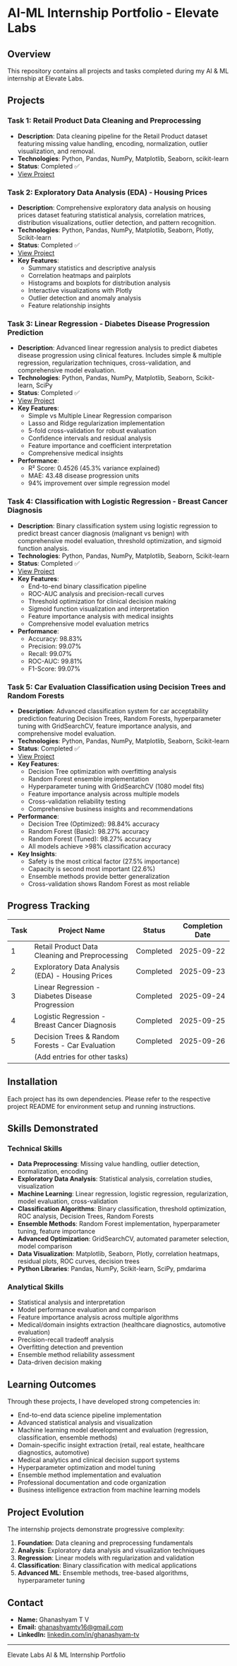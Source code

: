 # AI-ML Internship Portfolio - Elevate Labs

## Overview
This repository contains all projects and tasks completed during my AI & ML internship at Elevate Labs.

## Projects

### Task 1: Retail Product Data Cleaning and Preprocessing
- **Description**: Data cleaning pipeline for the Retail Product dataset featuring missing value handling, encoding, normalization, outlier visualization, and removal.
- **Technologies**: Python, Pandas, NumPy, Matplotlib, Seaborn, scikit-learn
- **Status**: Completed ✅
- [View Project](./task1_cleaning/README.md)

### Task 2: Exploratory Data Analysis (EDA) - Housing Prices
- **Description**: Comprehensive exploratory data analysis on housing prices dataset featuring statistical analysis, correlation matrices, distribution visualizations, outlier detection, and pattern recognition.
- **Technologies**: Python, Pandas, NumPy, Matplotlib, Seaborn, Plotly, Scikit-learn
- **Status**: Completed ✅
- [View Project](./task2-eda/README.md)
- **Key Features**:
  - Summary statistics and descriptive analysis
  - Correlation heatmaps and pairplots
  - Histograms and boxplots for distribution analysis
  - Interactive visualizations with Plotly
  - Outlier detection and anomaly analysis
  - Feature relationship insights

### Task 3: Linear Regression - Diabetes Disease Progression Prediction
- **Description**: Advanced linear regression analysis to predict diabetes disease progression using clinical features. Includes simple & multiple regression, regularization techniques, cross-validation, and comprehensive model evaluation.
- **Technologies**: Python, Pandas, NumPy, Matplotlib, Seaborn, Scikit-learn, SciPy
- **Status**: Completed ✅
- [View Project](./task3-linear_regression/README.md)
- **Key Features**:
  - Simple vs Multiple Linear Regression comparison
  - Lasso and Ridge regularization implementation
  - 5-fold cross-validation for robust evaluation
  - Confidence intervals and residual analysis
  - Feature importance and coefficient interpretation
  - Comprehensive medical insights
- **Performance**:
  - R² Score: 0.4526 (45.3% variance explained)
  - MAE: 43.48 disease progression units
  - 94% improvement over simple regression model

### Task 4: Classification with Logistic Regression - Breast Cancer Diagnosis
- **Description**: Binary classification system using logistic regression to predict breast cancer diagnosis (malignant vs benign) with comprehensive model evaluation, threshold optimization, and sigmoid function analysis.
- **Technologies**: Python, Pandas, NumPy, Matplotlib, Seaborn, Scikit-learn
- **Status**: Completed ✅
- [View Project](./task4-logistic_regression2/README.md)
- **Key Features**:
  - End-to-end binary classification pipeline
  - ROC-AUC analysis and precision-recall curves
  - Threshold optimization for clinical decision making
  - Sigmoid function visualization and interpretation
  - Feature importance analysis with medical insights
  - Comprehensive model evaluation metrics
- **Performance**:
  - Accuracy: 98.83%
  - Precision: 99.07%
  - Recall: 99.07%
  - ROC-AUC: 99.81%
  - F1-Score: 99.07%

### Task 5: Car Evaluation Classification using Decision Trees and Random Forests
- **Description**: Advanced classification system for car acceptability prediction featuring Decision Trees, Random Forests, hyperparameter tuning with GridSearchCV, feature importance analysis, and comprehensive model evaluation.
- **Technologies**: Python, Pandas, NumPy, Matplotlib, Seaborn, Scikit-learn
- **Status**: Completed ✅
- [View Project](./task5-decision_tree/README.md)
- **Key Features**:
  - Decision Tree optimization with overfitting analysis
  - Random Forest ensemble implementation
  - Hyperparameter tuning with GridSearchCV (1080 model fits)
  - Feature importance analysis across multiple models
  - Cross-validation reliability testing
  - Comprehensive business insights and recommendations
- **Performance**:
  - Decision Tree (Optimized): 98.84% accuracy
  - Random Forest (Basic): 98.27% accuracy
  - Random Forest (Tuned): 98.27% accuracy
  - All models achieve >98% classification accuracy
- **Key Insights**:
  - Safety is the most critical factor (27.5% importance)
  - Capacity is second most important (22.6%)
  - Ensemble methods provide better generalization
  - Cross-validation shows Random Forest as most reliable

## Progress Tracking

| Task | Project Name                                     | Status    | Completion Date |
|------|--------------------------------------------------|-----------|-----------------|
| 1    | Retail Product Data Cleaning and Preprocessing   | Completed | 2025-09-22      |
| 2    | Exploratory Data Analysis (EDA) - Housing Prices | Completed | 2025-09-23      |
| 3    | Linear Regression - Diabetes Disease Progression | Completed | 2025-09-24      |
| 4    | Logistic Regression - Breast Cancer Diagnosis    | Completed | 2025-09-25      |
| 5    | Decision Trees & Random Forests - Car Evaluation | Completed | 2025-09-26      |
|      | (Add entries for other tasks)                    |           |                 |

## Installation
Each project has its own dependencies. Please refer to the respective project README for environment setup and running instructions.

## Skills Demonstrated

### Technical Skills
- **Data Preprocessing**: Missing value handling, outlier detection, normalization, encoding
- **Exploratory Data Analysis**: Statistical analysis, correlation studies, visualization
- **Machine Learning**: Linear regression, logistic regression, regularization, model evaluation, cross-validation
- **Classification Algorithms**: Binary classification, threshold optimization, ROC analysis, Decision Trees, Random Forests
- **Ensemble Methods**: Random Forest implementation, hyperparameter tuning, feature importance
- **Advanced Optimization**: GridSearchCV, automated parameter selection, model comparison
- **Data Visualization**: Matplotlib, Seaborn, Plotly, correlation heatmaps, residual plots, ROC curves, decision trees
- **Python Libraries**: Pandas, NumPy, Scikit-learn, SciPy, pmdarima

### Analytical Skills
- Statistical analysis and interpretation
- Model performance evaluation and comparison
- Feature importance analysis across multiple algorithms
- Medical/domain insights extraction (healthcare diagnostics, automotive evaluation)
- Precision-recall tradeoff analysis
- Overfitting detection and prevention
- Ensemble method reliability assessment
- Data-driven decision making

## Learning Outcomes

Through these projects, I have developed strong competencies in:
- End-to-end data science pipeline implementation
- Advanced statistical analysis and visualization
- Machine learning model development and evaluation (regression, classification, ensemble methods)
- Domain-specific insight extraction (retail, real estate, healthcare diagnostics, automotive)
- Medical analytics and clinical decision support systems
- Hyperparameter optimization and model tuning
- Ensemble method implementation and evaluation
- Professional documentation and code organization
- Business intelligence extraction from machine learning models

## Project Evolution

The internship projects demonstrate progressive complexity:
1. **Foundation**: Data cleaning and preprocessing fundamentals
2. **Analysis**: Exploratory data analysis and visualization techniques
3. **Regression**: Linear models with regularization and validation
4. **Classification**: Binary classification with medical applications
5. **Advanced ML**: Ensemble methods, tree-based algorithms, hyperparameter tuning

## Contact
- **Name:** Ghanashyam T V  
- **Email:** [ghanashyamtv16@gmail.com](mailto:ghanashyamtv16@gmail.com)  
- **LinkedIn:** [linkedin.com/in/ghanashyam-tv](https://www.linkedin.com/in/ghanashyam-tv)  

---

Elevate Labs AI & ML Internship Portfolio